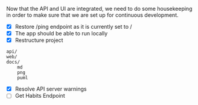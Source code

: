 Now that the API and UI are integrated, we need to do some housekeeping in order to make sure that we are set up for continuous development.
- [x] Restore /ping endpoint as it is currently set to /
- [x] The app should be able to run locally
- [x] Restructure project
```
api/
web/
docs/
    md
    png
    puml
```
- [x] Resolve API server warnings
- [ ] Get Habits Endpoint